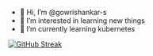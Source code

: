 - 👋 Hi, I’m @gowrishankar-s
- 👀 I’m interested in learning new things
- 🌱 I’m currently learning kubernetes

[![GitHub Streak](https://streak-stats.demolab.com/?user=gowrishankar-s)](https://git.io/streak-stats)


<!---
gowrishankar-s/gowrishankar-s is a ✨ special ✨ repository because its `README.md` (this file) appears on your GitHub profile.
You can click the Preview link to take a look at your changes.
--->
